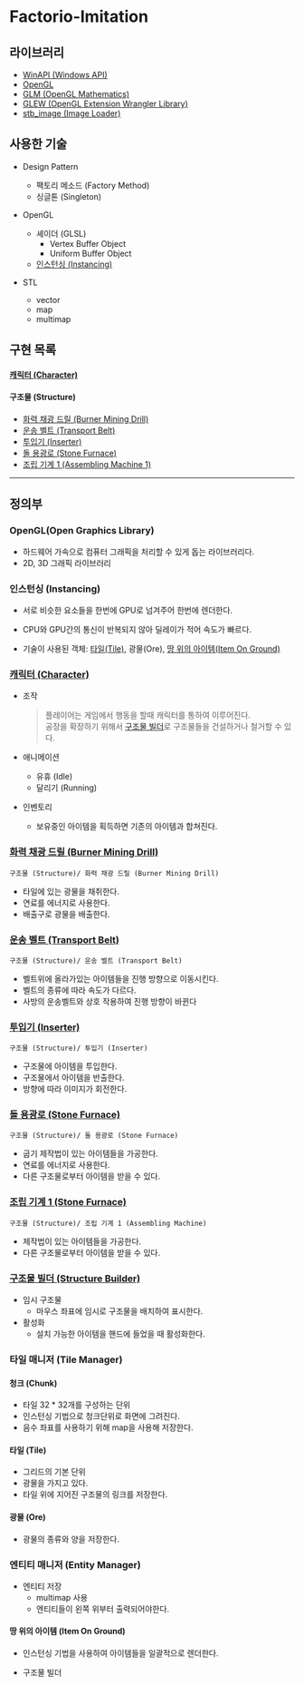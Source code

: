 # Factorio-Imitation

## 라이브러리
* [WinAPI (Windows API)](https://docs.microsoft.com/en-us/windows/win32/)
* [OpenGL](https://www.opengl.org/)
* [GLM (OpenGL Mathematics)](https://github.com/g-truc/glm)
* [GLEW (OpenGL Extension Wrangler Library)](http://glew.sourceforge.net/)
* [stb_image (Image Loader)](https://github.com/nothings/stb#stb)

## 사용한 기술
* Design Pattern
    * 팩토리 메소드 (Factory Method)
    * 싱글톤 (Singleton)

* OpenGL  
    * 셰이더 (GLSL)
        * Vertex Buffer Object
        * Uniform Buffer Object
    * [인스턴싱 (Instancing)](#인스턴싱-Instancing)
    
* STL
   * vector
   * map
   * multimap
   
## 구현 목록
#### [캐릭터 (Character)](#캐릭터-character-1)
#### 구조물 (Structure)
* [화력 채광 드릴 (Burner Mining Drill)](#화력-채광-드릴-burner-mining-drill)
* [운송 벨트 (Transport Belt)](#운송-벨트-transport-belt)
* [투입기 (Inserter)](#투입기-inserter)
* [돌 용광로 (Stone Furnace)](#돌-용광로-stone-furnace)
* [조립 기계 1 (Assembling Machine 1)](#조립-기계-1-assembling-machine-1)
---
    
    
## 정의부

### OpenGL(Open Graphics Library)
* 하드웨어 가속으로 컴퓨터 그래픽을 처리할 수 있게 돕는 라이브러리다. 
* 2D, 3D 그래픽 라이브러리

### 인스턴싱 (Instancing)
* 서로 비슷한 요소들을 한번에 GPU로 넘겨주어 한번에 렌더한다.  
* CPU와 GPU간의 통신이 반복되지 않아 딜레이가 적어 속도가 빠르다.  

* 기술이 사용된 객체: [타일(Tile)](#타일-tile), 광물(Ore), [땅 위의 아이템(Item On Ground)](#땅-위의-아이템-item-on-ground)

### [캐릭터 (Character)](#캐릭터-character)
* 조작
	> 플레이어는 게임에서 행동을 할때 캐릭터를 통하여 이루어진다.  
	> 공장을 확장하기 위해서 [구조물 빌더](#구조물-빌더-structure-builder)로 구조물들을 건설하거나 철거할 수 있다.
    
* 애니메이션
	* 유휴 (Idle)
	* 달리기 (Running)
   
* 인벤토리
	* 보유중인 아이템을 획득하면 기존의 아이템과 합쳐진다.

### [화력 채광 드릴 (Burner Mining Drill)](#구조물-structure)
	구조물 (Structure)/ 화력 채광 드릴 (Burner Mining Drill)
* 타일에 있는 광물을 채취한다.
* 연료를 에너지로 사용한다.
* 배출구로 광물을 배출한다.

### [운송 벨트 (Transport Belt)](#구조물-structure)
	구조물 (Structure)/ 운송 벨트 (Transport Belt)
* 벨트위에 올라가있는 아이템들을 진행 방향으로 이동시킨다.
* 벨트의 종류에 따라 속도가 다르다.
* 사방의 운송벨트와 상호 작용하여 진행 방향이 바뀐다

### [투입기 (Inserter)](#구조물-structure)
	구조물 (Structure)/ 투입기 (Inserter)
* 구조물에 아이템을 투입한다.
* 구조물에서 아이템을 반출한다.
* 방향에 따라 이미지가 회전한다.

### [돌 용광로 (Stone Furnace)](#구조물-structure)
	구조물 (Structure)/ 돌 용광로 (Stone Furnace)
* 굽기 제작법이 있는 아이템들을 가공한다.
* 연료를 에너지로 사용한다.
* 다른 구조물로부터 아이템을 받을 수 있다.

### [조립 기계 1 (Stone Furnace)](#구조물-structure)
	구조물 (Structure)/ 조립 기계 1 (Assembling Machine)
* 제작법이 있는 아이템들을 가공한다.
* 다른 구조물로부터 아이템을 받을 수 있다.

### [구조물 빌더 (Structure Builder)](#구조물-structure)
* 임시 구조물
	* 마우스 좌표에 임시로 구조물을 배치하여 표시한다.
* 활성화
	* 설치 가능한 아이템을 핸드에 들었을 때 활성화한다.
	
### 타일 매니저 (Tile Manager)
#### 청크 (Chunk)
* 타일 32 * 32개를 구성하는 단위
* 인스턴싱 기법으로 청크단위로 화면에 그려진다.
* 음수 좌표를 사용하기 위해 map을 사용해 저장한다.

#### 타일 (Tile)
* 그리드의 기본 단위
* 광물을 가지고 있다.
* 타일 위에 지어진 구조물의 링크를 저장한다.
#### 광물 (Ore)
* 광물의 종류와 양을 저장한다.

### 엔티티 매니저 (Entity Manager)
* 엔티티 저장
	* multimap 사용
	* 엔티티들이 왼쪽 위부터 출력되어야한다.
	
#### 땅 위의 아이템 (Item On Ground)
* 인스턴싱 기법을 사용하여 아이템들을 일괄적으로 렌더한다.

* 구조물 빌더
